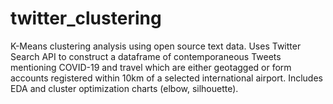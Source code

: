 # twitter_clustering
K-Means clustering analysis using open source text data.
Uses Twitter Search API to construct a dataframe of contemporaneous Tweets mentioning COVID-19 and travel which are either geotagged or form accounts registered within 10km of a selected international airport.
Includes EDA and cluster optimization charts (elbow, silhouette).
